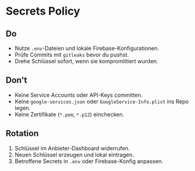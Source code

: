 # Secrets Policy

## Do
- Nutze `.env`-Dateien und lokale Firebase-Konfigurationen.
- Prüfe Commits mit `gitleaks` bevor du pushst.
- Drehe Schlüssel sofort, wenn sie kompromittiert wurden.

## Don't
- Keine Service Accounts oder API-Keys committen.
- Keine `google-services.json` oder `GoogleService-Info.plist` ins Repo legen.
- Keine Zertifikate (`*.pem`, `*.p12`) einchecken.

## Rotation
1. Schlüssel im Anbieter-Dashboard widerrufen.
2. Neuen Schlüssel erzeugen und lokal eintragen.
3. Betroffene Secrets in `.env` oder Firebase-Konfig anpassen.
